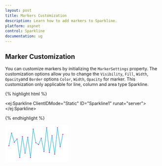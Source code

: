 ```yaml
---
layout: post
title: Markers Customization
description: Learn how to add markers to Sparkline.
platform: aspnet
control: Sparkline
documentation: ug
---
```


## Marker Customization

You can customize markers by initializing the `MarkerSettings` property. The customization options allow you to change the `Visibility`, `Fill`, `Width`, `Opacity`and `Border` options `Color`, `Width`, `Opacity` for marker. This customization only applicable for line, column and area type Sparkline.

{% highlight html %}
 
<ej:Sparkline ClientIDMode="Static" ID="Sparkline1" runat="server">    
    <MarkerSettings Visible="true" Fill="#ff14ae" Width="4" Border-Width="1"></MarkerSettings>
</ej:Sparkline>

{% endhighlight %}

![](Marker-Customization_images/Marker-Customization_img1.png)

